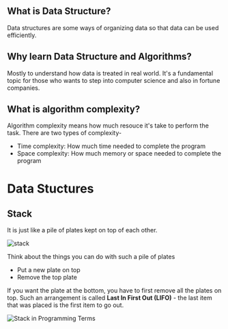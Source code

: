 ## What is Data Structure?
Data structures are some ways of organizing data so that data can be used efficiently.

## Why learn Data Structure and Algorithms?
Mostly to understand how data is treated in real world. 
It's a fundamental topic for those who wants to step into computer science and also in fortune companies.

## What is algorithm complexity?
Algorithm complexity means how much resouce it's take to perform the task.
There are two types of complexity- 
- Time complexity: How much time needed to complete the program
- Space complexity: How much memory or space needed to complete the program

# Data Stuctures

## Stack
It is just like a pile of plates kept on top of each other.


![stack](https://cdn.programiz.com/sites/tutorial2program/files/stack-of-plates_0.png)

Think about the things you can do with such a pile of plates

- Put a new plate on top
- Remove the top plate

If you want the plate at the bottom, you have to first remove all the plates on top. 
Such an arrangement is called **Last In First Out (LIFO)** - the last item that was placed is the first item to go out.

![Stack in Programming Terms](https://cdn.programiz.com/sites/tutorial2program/files/stack.png)

